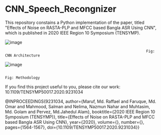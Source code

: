 # CNN_Speech_Recongnizer



This repository constains a Python implementation of the paper, titled "Effects of Noise on RASTA-PLP and MFCC based Bangla ASR Using CNN", which is published in 2020 IEEE Region 10 Symposium (TENSYMP).

![image](https://user-images.githubusercontent.com/68147248/220188821-ffa54c66-75f0-443a-9935-437161e79278.png)

                                                                     Fig: CNN Architecture

![image](https://user-images.githubusercontent.com/68147248/220188991-538af8b5-5f45-4630-9c64-973d03c1194e.png)

                                                                        Fig: Methodology



If you find this project useful to you, please cite our work: 10.1109/TENSYMP50017.2020.9231034

@INPROCEEDINGS{9231034,
  author={Maruf, Md. Raffael and Faruque, Md. Omar and Mahmood, Salman and Nelima, Nazmun Nahar and Muhtasim, Md. Golam and Pervez, Md.Jahedul Alam},
  booktitle={2020 IEEE Region 10 Symposium (TENSYMP)}, 
  title={Effects of Noise on RASTA-PLP and MFCC based Bangla ASR Using CNN}, 
  year={2020},
  volume={},
  number={},
  pages={1564-1567},
  doi={10.1109/TENSYMP50017.2020.9231034}}
